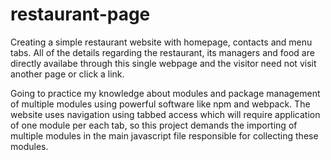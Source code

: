 # restaurant-page
Creating a simple restaurant website with homepage, contacts and menu tabs. All of the details regarding the restaurant, its managers and food are directly availabe through this single webpage and the visitor need not visit another page or click a link.

Going to practice my knowledge about modules and package management of multiple modules using powerful software like npm and webpack. The website uses navigation using tabbed access which will require application of one module per each tab, so this project demands the importing of multiple modules in the main javascript file responsible for collecting these modules.